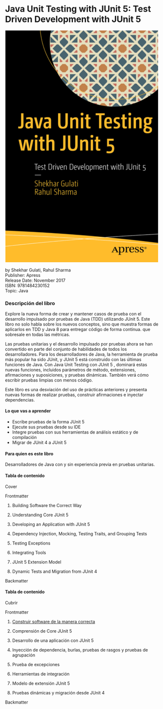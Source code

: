 # Java Unit Testing with JUnit 5: Test Driven Development with JUnit 5

<img src="901_Java_Unit_Testing/images/Portada-01.png">

by Shekhar Gulati, Rahul Sharma<br/>
Publisher: Apress<br/>
Release Date: November 2017<br/>
ISBN: 9781484230152<br/>
Topic: Java<br/>

### Descripción del libro

Explore la nueva forma de crear y mantener casos de prueba con el desarrollo impulsado por pruebas de Java (TDD) utilizando JUnit 5. Este libro no solo habla sobre los nuevos conceptos, sino que muestra formas de aplicarlos en TDD y Java 8 para entregar código de forma continua. que sobresale en todas las métricas. 

Las pruebas unitarias y el desarrollo impulsado por pruebas ahora se han convertido en parte del conjunto de habilidades de todos los desarrolladores. Para los desarrolladores de Java, la herramienta de prueba más popular ha sido JUnit, y JUnit 5 está construido con las últimas funciones de Java. Con  Java Unit Testing con JUnit 5 , dominará estas nuevas funciones, incluidos parámetros de método, extensiones, afirmaciones y suposiciones, y pruebas dinámicas. También verá cómo escribir pruebas limpias con menos código. 

Este libro es una desviación del uso de prácticas anteriores y presenta nuevas formas de realizar pruebas, construir afirmaciones e inyectar dependencias. 

#### Lo que vas a aprender

* Escribe pruebas de la forma JUnit 5 
* Ejecute sus pruebas desde su IDE
* Integre pruebas con sus herramientas de análisis estático y de compilación
* Migrar de JUnit 4 a JUnit 5

#### Para quien es este libro

Desarrolladores de Java con y sin experiencia previa en pruebas unitarias.

#### Tabla de contenido

Cover

Frontmatter

1. Building Software the Correct Way

2. Understanding Core JUnit 5

3. Developing an Application with JUnit 5

4. Dependency Injection, Mocking, Testing Traits, and Grouping Tests

5. Testing Exceptions

6. Integrating Tools

7. JUnit 5 Extension Model

8. Dynamic Tests and Migration from JUnit 4

Backmatter

#### Tabla de contenido

Cubrir

Frontmatter

1. [Construir software de la manera correcta](temarios/901_Java_Unit_Testing/01_Construir_software_de_la_manera_correcta.md)

2. Comprensión de Core JUnit 5

3. Desarrollo de una aplicación con JUnit 5

4. Inyección de dependencia, burlas, pruebas de rasgos y pruebas de agrupación

5. Prueba de excepciones

6. Herramientas de integración

7. Modelo de extensión JUnit 5

8. Pruebas dinámicas y migración desde JUnit 4

Backmatter
